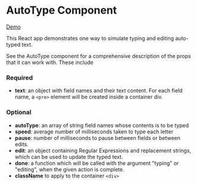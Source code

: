 # AutoType Component #

[Demo](https://funforks.github.io/autotype)

This React app demonstrates one way to simulate typing and editing auto-typed text.

See the AutoType component for a comprehensive description of the props that it can work with. These include

### Required
* **text**: an object with field names and their text content. For each field name, a `<pre>` element will be created inside a container div.

### Optional
* **autoType**: an array of string field names whose contents is to be typed
 * **speed**: average number of milliseconds taken to type each letter
 * **pause**: number of milliseconds to pause between fields or between edits.
 * **edit**: an object containing Regular Expressions and replacement strings, which can be used to update the typed text.
 * **done**: a function which will be called with the argument "typing" or "editing", when the given action is complete.
 * **className** to apply to the container `<div>`